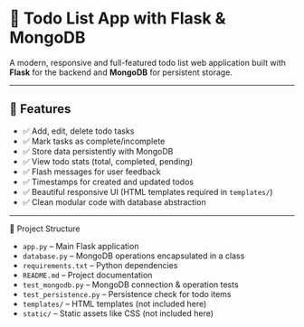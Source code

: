 # 📝 Todo List App with Flask & MongoDB

A modern, responsive and full-featured todo list web application built with **Flask** for the backend and **MongoDB** for persistent storage.

---

## 🚀 Features

- ✅ Add, edit, delete todo tasks
- ✅ Mark tasks as complete/incomplete
- ✅ Store data persistently with MongoDB
- ✅ View todo stats (total, completed, pending)
- ✅ Flash messages for user feedback
- ✅ Timestamps for created and updated todos
- ✅ Beautiful responsive UI (HTML templates required in `templates/`)
- ✅ Clean modular code with database abstraction

---
📁 Project Structure

- `app.py` – Main Flask application  
- `database.py` – MongoDB operations encapsulated in a class  
- `requirements.txt` – Python dependencies  
- `README.md` – Project documentation  
- `test_mongodb.py` – MongoDB connection & operation tests  
- `test_persistence.py` – Persistence check for todo items  
- `templates/` – HTML templates (not included here)  
- `static/` – Static assets like CSS (not included here)  
